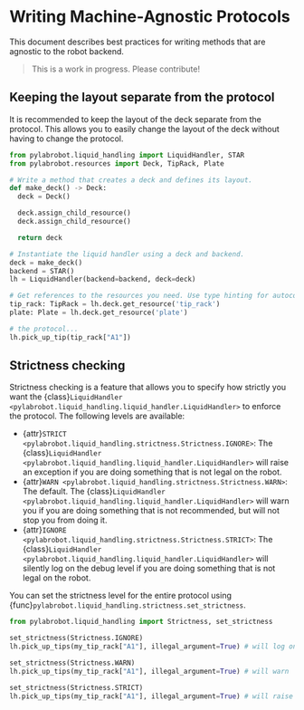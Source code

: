 # Writing Machine-Agnostic Protocols

This document describes best practices for writing methods that are agnostic to the robot backend.

> This is a work in progress. Please contribute!

## Keeping the layout separate from the protocol

It is recommended to keep the layout of the deck separate from the protocol. This allows you to easily change the layout of the deck without having to change the protocol.

```py
from pylabrobot.liquid_handling import LiquidHandler, STAR
from pylabrobot.resources import Deck, TipRack, Plate

# Write a method that creates a deck and defines its layout.
def make_deck() -> Deck:
  deck = Deck()

  deck.assign_child_resource()
  deck.assign_child_resource()

  return deck

# Instantiate the liquid handler using a deck and backend.
deck = make_deck()
backend = STAR()
lh = LiquidHandler(backend=backend, deck=deck)

# Get references to the resources you need. Use type hinting for autocompletion.
tip_rack: TipRack = lh.deck.get_resource('tip_rack')
plate: Plate = lh.deck.get_resource('plate')

# the protocol...
lh.pick_up_tip(tip_rack["A1"])
```

## Strictness checking

Strictness checking is a feature that allows you to specify how strictly you want the {class}`LiquidHandler <pylabrobot.liquid_handling.liquid_handler.LiquidHandler>` to enforce the protocol. The following levels are available:

- {attr}`STRICT <pylabrobot.liquid_handling.strictness.Strictness.IGNORE>`: The {class}`LiquidHandler <pylabrobot.liquid_handling.liquid_handler.LiquidHandler>` will raise an exception if you are doing something that is not legal on the robot.
- {attr}`WARN <pylabrobot.liquid_handling.strictness.Strictness.WARN>`: The default. The {class}`LiquidHandler <pylabrobot.liquid_handling.liquid_handler.LiquidHandler>` will warn you if you are doing something that is not recommended, but will not stop you from doing it.
- {attr}`IGNORE <pylabrobot.liquid_handling.strictness.Strictness.STRICT>`: The {class}`LiquidHandler <pylabrobot.liquid_handling.liquid_handler.LiquidHandler>` will silently log on the debug level if you are doing something that is not legal on the robot.

You can set the strictness level for the entire protocol using {func}`pylabrobot.liquid_handling.strictness.set_strictness`.

```py
from pylabrobot.liquid_handling import Strictness, set_strictness

set_strictness(Strictness.IGNORE)
lh.pick_up_tips(my_tip_rack["A1"], illegal_argument=True) # will log on debug level

set_strictness(Strictness.WARN)
lh.pick_up_tips(my_tip_rack["A1"], illegal_argument=True) # will warn

set_strictness(Strictness.STRICT)
lh.pick_up_tips(my_tip_rack["A1"], illegal_argument=True) # will raise a TypeError
```
